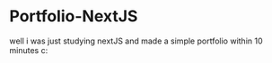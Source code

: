 # Portfolio-NextJS
well i was just studying nextJS and made a simple portfolio within 10 minutes c:
